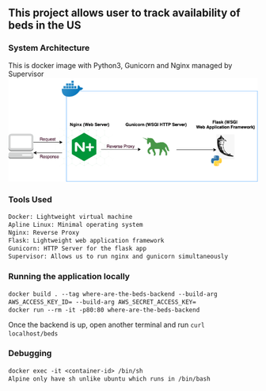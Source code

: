 ## This project allows user to track availability of beds in the US

### System Architecture
This is docker image with Python3, Gunicorn and Nginx managed by Supervisor
![System Design](system-architecture.png)

### Tools Used
```
Docker: Lightweight virtual machine
Apline Linux: Minimal operating system 
Nginx: Reverse Proxy
Flask: Lightweight web application framework
Gunicorn: HTTP Server for the flask app
Supervisor: Allows us to run nginx and gunicorn simultaneously
```

### Running the application locally
```
docker build . --tag where-are-the-beds-backend --build-arg AWS_ACCESS_KEY_ID= --build-arg AWS_SECRET_ACCESS_KEY=
docker run --rm -it -p80:80 where-are-the-beds-backend
```
Once the backend is up, open another terminal and run `curl localhost/beds`

### Debugging 
```
docker exec -it <container-id> /bin/sh
Alpine only have sh unlike ubuntu which runs in /bin/bash 
```